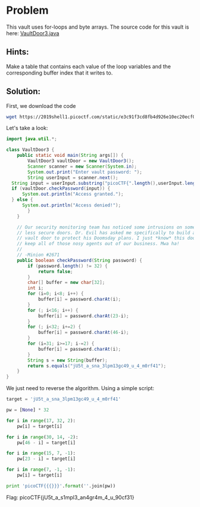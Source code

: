 # Problem
This vault uses for-loops and byte arrays. The source code for this vault is here: [VaultDoor3.java](https://2019shell1.picoctf.com/static/e3c91f3cd8fb4d926e10ec20ecf074b6/VaultDoor3.java)

## Hints:
Make a table that contains each value of the loop variables and the corresponding buffer index that it writes to.

## Solution:

First, we download the code
```bash
wget https://2019shell1.picoctf.com/static/e3c91f3cd8fb4d926e10ec20ecf074b6/VaultDoor3.java
```

Let's take a look:
```java
import java.util.*;

class VaultDoor3 {
    public static void main(String args[]) {
        VaultDoor3 vaultDoor = new VaultDoor3();
        Scanner scanner = new Scanner(System.in);
        System.out.print("Enter vault password: ");
        String userInput = scanner.next();
  String input = userInput.substring("picoCTF{".length(),userInput.length()-1);
  if (vaultDoor.checkPassword(input)) {
      System.out.println("Access granted.");
  } else {
      System.out.println("Access denied!");
        }
    }

    // Our security monitoring team has noticed some intrusions on some of the
    // less secure doors. Dr. Evil has asked me specifically to build a stronger
    // vault door to protect his Doomsday plans. I just *know* this door will
    // keep all of those nosy agents out of our business. Mwa ha!
    //
    // -Minion #2671
    public boolean checkPassword(String password) {
        if (password.length() != 32) {
            return false;
        }
        char[] buffer = new char[32];
        int i;
        for (i=0; i<8; i++) {
            buffer[i] = password.charAt(i);
        }
        for (; i<16; i++) {
            buffer[i] = password.charAt(23-i);
        }
        for (; i<32; i+=2) {
            buffer[i] = password.charAt(46-i);
        }
        for (i=31; i>=17; i-=2) {
            buffer[i] = password.charAt(i);
        }
        String s = new String(buffer);
        return s.equals("jU5t_a_sna_3lpm13gc49_u_4_m0rf41");
    }
}
```

We just need to reverse the algorithm. Using a simple script:
```python
target = 'jU5t_a_sna_3lpm13gc49_u_4_m0rf41'

pw = [None] * 32

for i in range(17, 32, 2):
    pw[i] = target[i]

for i in range(30, 14, -2):
    pw[46 - i] = target[i]

for i in range(15, 7, -1):
    pw[23 - i] = target[i]

for i in range(7, -1, -1):
    pw[i] = target[i]

print 'picoCTF{{{}}}'.format(''.join(pw))
```

Flag: picoCTF{jU5t_a_s1mpl3_an4gr4m_4_u_90cf31}
